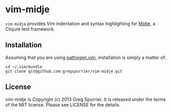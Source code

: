 vim-midje
=========
`vim-midje` provides Vim indentation and syntax highlighting for
[Midje](https://github.com/marick/Midje), a Clojure test framework.

Installation
------------
Assuming that you are using
[pathogen.vim](https://github.com/tpope/vim-pathogen), installation is simply a
matter of:

    cd ~/.vim/bundle
    git clone git@github.com:gregspurrier/vim-midje.git

License
-------
vim-midje is Copyright (c) 2013 Greg Spurrier. It is released under the terms
of the MIT license. Please see LICENSE for the details.
